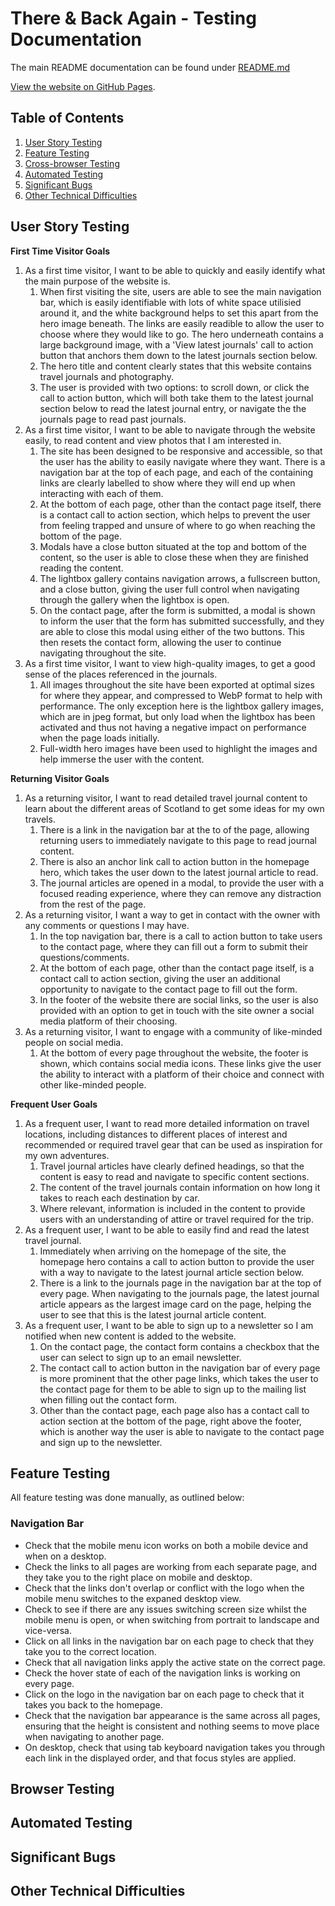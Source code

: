 # There & Back Again - Testing Documentation

The main README documentation can be found under [README.md](https://github.com/jordancrouch/there-and-back-again/blob/main/README.md)

[View the website on GitHub Pages](https://jordancrouch.github.io/there-and-back-again/index.html).

## Table of Contents

1. [User Story Testing](#user-story-testing)
2. [Feature Testing](#feature-testing)
3. [Cross-browser Testing](#cross-browser-testing)
4. [Automated Testing](#automated-testing)
5. [Significant Bugs](#significant-bugs)
6. [Other Technical Difficulties](#other-technical-difficulties)

## User Story Testing

**First Time Visitor Goals**

1.  As a first time visitor, I want to be able to quickly and easily identify what the main purpose of the website is.
    1.  When first visiting the site, users are able to see the main navigation bar, which is easily identifiable with lots of white space utilisied around it, and the white background helps to set this apart from the hero image beneath. The links are easily readible to allow the user to choose where they would like to go. The hero underneath contains a large background image, with a 'View latest journals' call to action button that anchors them down to the latest journals section below.
    2.  The hero title and content clearly states that this website contains travel journals and photography.
    3.  The user is provided with two options: to scroll down, or click the call to action button, which will both take them to the latest journal section below to read the latest journal entry, or navigate the the journals page to read past journals.
2.  As a first time visitor, I want to be able to navigate through the website easily, to read content and view photos that I am interested in.
    1.  The site has been designed to be responsive and accessible, so that the user has the ability to easily navigate where they want. There is a navigation bar at the top of each page, and each of the containing links are clearly labelled to show where they will end up when interacting with each of them.
    2.  At the bottom of each page, other than the contact page itself, there is a contact call to action section, which helps to prevent the user from feeling trapped and unsure of where to go when reaching the bottom of the page.
    3.  Modals have a close button situated at the top and bottom of the content, so the user is able to close these when they are finished reading the content.
    4.  The lightbox gallery contains navigation arrows, a fullscreen button, and a close button, giving the user full control when navigating through the gallery when the lightbox is open.
    5.  On the contact page, after the form is submitted, a modal is shown to inform the user that the form has submitted successfully, and they are able to close this modal using either of the two buttons. This then resets the contact form, allowing the user to continue navigating throughout the site.
3.  As a first time visitor, I want to view high-quality images, to get a good sense of the places referenced in the journals.
    1.  All images throughout the site have been exported at optimal sizes for where they appear, and compressed to WebP format to help with performance. The only exception here is the lightbox gallery images, which are in jpeg format, but only load when the lightbox has been activated and thus not having a negative impact on performance when the page loads initially.
    2.  Full-width hero images have been used to highlight the images and help immerse the user with the content.

**Returning Visitor Goals**

1.  As a returning visitor, I want to read detailed travel journal content to learn about the different areas of Scotland to get some ideas for my own travels.
    1. There is a link in the navigation bar at the to of the page, allowing returning users to immediately navigate to this page to read journal content.
    2. There is also an anchor link call to action button in the homepage hero, which takes the user down to the latest journal article to read.
    3. The journal articles are opened in a modal, to provide the user with a focused reading experience, where they can remove any distraction from the rest of the page.
2.  As a returning visitor, I want a way to get in contact with the owner with any comments or questions I may have.
    1. In the top navigation bar, there is a call to action button to take users to the contact page, where they can fill out a form to submit their questions/comments.
    2. At the bottom of each page, other than the contact page itself, is a contact call to action section, giving the user an additional opportunity to navigate to the contact page to fill out the form.
    3. In the footer of the website there are social links, so the user is also provided with an option to get in touch with the site owner a social media platform of their choosing.
3.  As a returning visitor, I want to engage with a community of like-minded people on social media.
    1. At the bottom of every page throughout the website, the footer is shown, which contains social media icons. These links give the user the ability to interact with a platform of their choice and connect with other like-minded people.

**Frequent User Goals**

1.  As a frequent user, I want to read more detailed information on travel locations, including distances to different places of interest and recommended or required travel gear that can be used as inspiration for my own adventures.
    1. Travel journal articles have clearly defined headings, so that the content is easy to read and navigate to specific content sections.
    2. The content of the travel journals contain information on how long it takes to reach each destination by car.
    3. Where relevant, information is included in the content to provide users with an understanding of attire or travel required for the trip.
2.  As a frequent user, I want to be able to easily find and read the latest travel journal.
    1. Immediately when arriving on the homepage of the site, the homepage hero contains a call to action button to provide the user with a way to navigate to the latest journal article section below.
    2. There is a link to the journals page in the navigation bar at the top of every page. When navigating to the journals page, the latest journal article appears as the largest image card on the page, helping the user to see that this is the latest journal article content.
3.  As a frequent user, I want to be able to sign up to a newsletter so I am notified when new content is added to the website.
    1. On the contact page, the contact form contains a checkbox that the user can select to sign up to an email newsletter.
    2. The contact call to action button in the navigation bar of every page is more prominent that the other page links, which takes the user to the contact page for them to be able to sign up to the mailing list when filling out the contact form.
    3. Other than the contact page, each page also has a contact call to action section at the bottom of the page, right above the footer, which is another way the user is able to navigate to the contact page and sign up to the newsletter.

## Feature Testing

All feature testing was done manually, as outlined below:

### Navigation Bar

- Check that the mobile menu icon works on both a mobile device and when on a desktop.
- Check the links to all pages are working from each separate page, and they take you to the right place on mobile and desktop.
- Check that the links don't overlap or conflict with the logo when the mobile menu switches to the expaned desktop view.
- Check to see if there are any issues switching screen size whilst the mobile menu is open, or when switching from portrait to landscape and vice-versa.
- Click on all links in the navigation bar on each page to check that they take you to the correct location.
- Check that all navigation links apply the active state on the correct page.
- Check the hover state of each of the navigation links is working on every page.
- Click on the logo in the navigation bar on each page to check that it takes you back to the homepage.
- Check that the navigation bar appearance is the same across all pages, ensuring that the height is consistent and nothing seems to move place when navigating to another page.
- On desktop, check that using tab keyboard navigation takes you through each link in the displayed order, and that focus styles are applied.

## Browser Testing

## Automated Testing

## Significant Bugs

## Other Technical Difficulties

